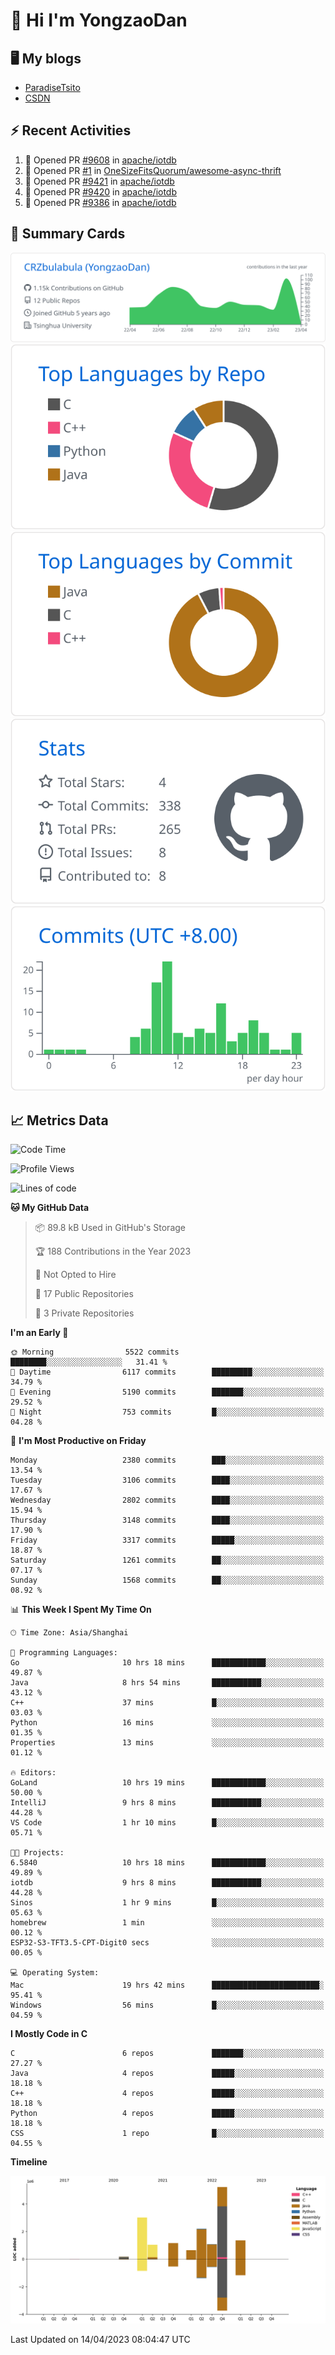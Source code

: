# 👋 Hi I'm YongzaoDan

## 🖥 My blogs
  + [ParadiseTsito](https://www.paradisetsito.love/)
  + [CSDN](https://blog.csdn.net/CRZbulabula?type=blog)

## ⚡ Recent Activities
<!--START_SECTION:activity-->
1. 💪 Opened PR [#9608](https://github.com/apache/iotdb/pull/9608) in [apache/iotdb](https://github.com/apache/iotdb)
2. 💪 Opened PR [#1](https://github.com/OneSizeFitsQuorum/awesome-async-thrift/pull/1) in [OneSizeFitsQuorum/awesome-async-thrift](https://github.com/OneSizeFitsQuorum/awesome-async-thrift)
3. 💪 Opened PR [#9421](https://github.com/apache/iotdb/pull/9421) in [apache/iotdb](https://github.com/apache/iotdb)
4. 💪 Opened PR [#9420](https://github.com/apache/iotdb/pull/9420) in [apache/iotdb](https://github.com/apache/iotdb)
5. 💪 Opened PR [#9386](https://github.com/apache/iotdb/pull/9386) in [apache/iotdb](https://github.com/apache/iotdb)
<!--END_SECTION:activity-->

## 🎑 Summary Cards

[![](https://raw.githubusercontent.com/CRZbulabula/CRZbulabula/main/profile-summary-card-output/github/0-profile-details.svg)](https://github.com/vn7n24fzkq/github-profile-summary-cards)
[![](https://raw.githubusercontent.com/CRZbulabula/CRZbulabula/main/profile-summary-card-output/github/1-repos-per-language.svg)](https://github.com/vn7n24fzkq/github-profile-summary-cards) [![](https://raw.githubusercontent.com/CRZbulabula/CRZbulabula/main/profile-summary-card-output/github/2-most-commit-language.svg)](https://github.com/vn7n24fzkq/github-profile-summary-cards)
[![](https://raw.githubusercontent.com/CRZbulabula/CRZbulabula/main/profile-summary-card-output/github/3-stats.svg)](https://github.com/vn7n24fzkq/github-profile-summary-cards) [![](https://raw.githubusercontent.com/CRZbulabula/CRZbulabula/main/profile-summary-card-output/github/4-productive-time.svg)](https://github.com/vn7n24fzkq/github-profile-summary-cards)

## 📈 Metrics Data

<!--START_SECTION:waka-->
![Code Time](http://img.shields.io/badge/Code%20Time-58%20hrs%2043%20mins-blue)

![Profile Views](http://img.shields.io/badge/Profile%20Views-2-blue)

![Lines of code](https://img.shields.io/badge/From%20Hello%20World%20I%27ve%20Written-15.8%20million%20lines%20of%20code-blue)

**🐱 My GitHub Data** 

> 📦 89.8 kB Used in GitHub's Storage 
 > 
> 🏆 188 Contributions in the Year 2023
 > 
> 🚫 Not Opted to Hire
 > 
> 📜 17 Public Repositories 
 > 
> 🔑 3 Private Repositories 
 > 
**I'm an Early 🐤** 

```text
🌞 Morning                5522 commits        ████████░░░░░░░░░░░░░░░░░   31.41 % 
🌆 Daytime                6117 commits        █████████░░░░░░░░░░░░░░░░   34.79 % 
🌃 Evening                5190 commits        ███████░░░░░░░░░░░░░░░░░░   29.52 % 
🌙 Night                  753 commits         █░░░░░░░░░░░░░░░░░░░░░░░░   04.28 % 
```
📅 **I'm Most Productive on Friday** 

```text
Monday                   2380 commits        ███░░░░░░░░░░░░░░░░░░░░░░   13.54 % 
Tuesday                  3106 commits        ████░░░░░░░░░░░░░░░░░░░░░   17.67 % 
Wednesday                2802 commits        ████░░░░░░░░░░░░░░░░░░░░░   15.94 % 
Thursday                 3148 commits        ████░░░░░░░░░░░░░░░░░░░░░   17.90 % 
Friday                   3317 commits        █████░░░░░░░░░░░░░░░░░░░░   18.87 % 
Saturday                 1261 commits        ██░░░░░░░░░░░░░░░░░░░░░░░   07.17 % 
Sunday                   1568 commits        ██░░░░░░░░░░░░░░░░░░░░░░░   08.92 % 
```


📊 **This Week I Spent My Time On** 

```text
🕑︎ Time Zone: Asia/Shanghai

💬 Programming Languages: 
Go                       10 hrs 18 mins      ████████████░░░░░░░░░░░░░   49.87 % 
Java                     8 hrs 54 mins       ███████████░░░░░░░░░░░░░░   43.12 % 
C++                      37 mins             █░░░░░░░░░░░░░░░░░░░░░░░░   03.03 % 
Python                   16 mins             ░░░░░░░░░░░░░░░░░░░░░░░░░   01.35 % 
Properties               13 mins             ░░░░░░░░░░░░░░░░░░░░░░░░░   01.12 % 

🔥 Editors: 
GoLand                   10 hrs 19 mins      ████████████░░░░░░░░░░░░░   50.00 % 
IntelliJ                 9 hrs 8 mins        ███████████░░░░░░░░░░░░░░   44.28 % 
VS Code                  1 hr 10 mins        █░░░░░░░░░░░░░░░░░░░░░░░░   05.71 % 

🐱‍💻 Projects: 
6.5840                   10 hrs 18 mins      ████████████░░░░░░░░░░░░░   49.89 % 
iotdb                    9 hrs 8 mins        ███████████░░░░░░░░░░░░░░   44.28 % 
Sinos                    1 hr 9 mins         █░░░░░░░░░░░░░░░░░░░░░░░░   05.63 % 
homebrew                 1 min               ░░░░░░░░░░░░░░░░░░░░░░░░░   00.12 % 
ESP32-S3-TFT3.5-CPT-Digit0 secs              ░░░░░░░░░░░░░░░░░░░░░░░░░   00.05 % 

💻 Operating System: 
Mac                      19 hrs 42 mins      ████████████████████████░   95.41 % 
Windows                  56 mins             █░░░░░░░░░░░░░░░░░░░░░░░░   04.59 % 
```

**I Mostly Code in C** 

```text
C                        6 repos             ███████░░░░░░░░░░░░░░░░░░   27.27 % 
Java                     4 repos             █████░░░░░░░░░░░░░░░░░░░░   18.18 % 
C++                      4 repos             █████░░░░░░░░░░░░░░░░░░░░   18.18 % 
Python                   4 repos             █████░░░░░░░░░░░░░░░░░░░░   18.18 % 
CSS                      1 repo              █░░░░░░░░░░░░░░░░░░░░░░░░   04.55 % 
```



**Timeline**

![Lines of Code chart](https://raw.githubusercontent.com/CRZbulabula/CRZbulabula/main/assets/bar_graph.png)


 Last Updated on 14/04/2023 08:04:47 UTC
<!--END_SECTION:waka-->

